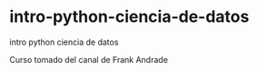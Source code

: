 # intro-python-ciencia-de-datos
intro python ciencia de datos

Curso tomado del canal de Frank Andrade
